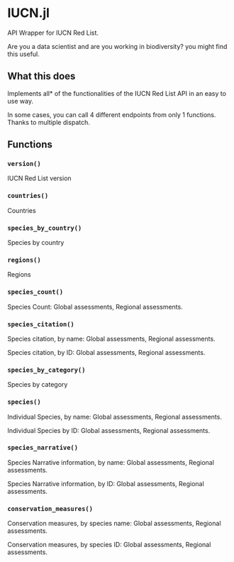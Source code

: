 # IUCN.jl
API Wrapper for IUCN Red List. 

Are you a data scientist and are you working in biodiversity? you might find this useful.

## What this does

Implements all* of the functionalities of the IUCN Red List API in an easy to use way.

In some cases, you can call 4 different endpoints from only 1 functions. Thanks to multiple dispatch.

## Functions

### `version()`

IUCN Red List version

### `countries()`

Countries

### `species_by_country()`

Species by country

### `regions()`

Regions

### `species_count()`

Species Count: Global assessments, Regional assessments.

### `species_citation()`

Species citation, by name: Global assessments, Regional assessments.

Species citation, by ID:  Global assessments, Regional assessments.

### `species_by_category()`

Species by category

### `species()`

Individual Species, by name: Global assessments, Regional assessments.

Individual Species by ID: Global assessments, Regional assessments.

### `species_narrative()`

Species Narrative information, by name: Global assessments, Regional assessments.

Species Narrative information, by ID: Global assessments, Regional assessments.

### `conservation_measures()`

Conservation measures, by species name: Global assessments, Regional assessments.

Conservation measures, by species ID: Global assessments, Regional assessments.